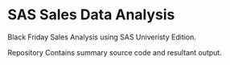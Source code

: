 # SAS Sales Data Analysis
Black Friday Sales Analysis using  SAS Univeristy Edition. 

Repository Contains  summary source code and  resultant  output. 


